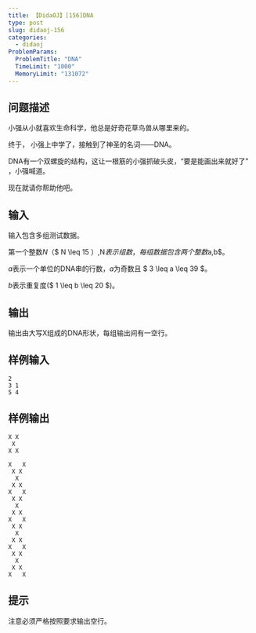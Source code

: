 ```yaml
---
title: 【DidaOJ】[156]DNA
type: post
slug: didaoj-156
categories:
  - didaoj
ProblemParams:
  ProblemTitle: "DNA"
  TimeLimit: "1000"
  MemoryLimit: "131072"
---
```


## 问题描述

小强从小就喜欢生命科学，他总是好奇花草鸟兽从哪里来的。

终于， 小强上中学了，接触到了神圣的名词——DNA。

DNA有一个双螺旋的结构，这让一根筋的小强抓破头皮，“要是能画出来就好了” ，小强喊道。

现在就请你帮助他吧。

## 输入

输入包含多组测试数据。

第一个整数$N$（$ N \leq 15 $）,$N$表示组数，每组数据包含两个整数$a$,$b$。

$a$表示一个单位的DNA串的行数，$a$为奇数且 $ 3 \leq a \leq 39 $。

$b$表示重复度($ 1 \leq b \leq 20 $)。

## 输出

输出由大写X组成的DNA形状，每组输出间有一空行。

## 样例输入

```
2
3 1
5 4
```

## 样例输出

```
X X
 X
X X

X   X
 X X
  X
 X X
X   X
 X X
  X
 X X
X   X
 X X
  X
 X X
X   X
 X X
  X
 X X
X   X
```

## 提示

注意必须严格按照要求输出空行。</span>

</p>


